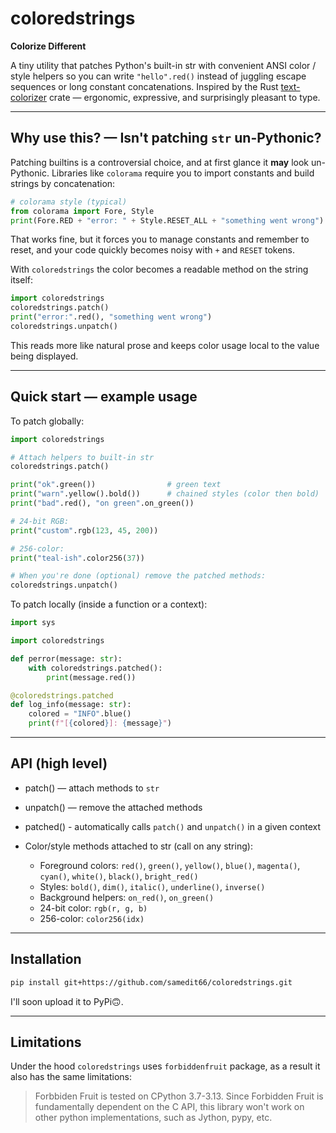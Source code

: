 # coloredstrings

**Colorize Different**

A tiny utility that patches Python's built-in str with convenient ANSI color / style helpers so you can write `"hello".red()` instead of juggling escape sequences or long constant concatenations. Inspired by the Rust [text-colorizer](https://crates.io/crates/text-colorizer) crate — ergonomic, expressive, and surprisingly pleasant to type.

---

## Why use this? — Isn't patching `str` un-Pythonic?

Patching builtins is a controversial choice, and at first glance it __may__ look un-Pythonic. Libraries like `colorama` require you to import constants and build strings by concatenation:

```python
# colorama style (typical)
from colorama import Fore, Style
print(Fore.RED + "error: " + Style.RESET_ALL + "something went wrong")
```

That works fine, but it forces you to manage constants and remember to reset, and your code quickly becomes noisy with `+` and `RESET` tokens.

With `coloredstrings` the color becomes a readable method on the string itself:

```python
import coloredstrings
coloredstrings.patch()
print("error:".red(), "something went wrong")
coloredstrings.unpatch()
```

This reads more like natural prose and keeps color usage local to the value being displayed.

---

## Quick start — example usage

To patch globally:

```python
import coloredstrings

# Attach helpers to built-in str
coloredstrings.patch()

print("ok".green())                # green text
print("warn".yellow().bold())      # chained styles (color then bold)
print("bad".red(), "on green".on_green())

# 24-bit RGB:
print("custom".rgb(123, 45, 200))

# 256-color:
print("teal-ish".color256(37))

# When you're done (optional) remove the patched methods:
coloredstrings.unpatch()
```

To patch locally (inside a function or a context):

```python
import sys

import coloredstrings

def perror(message: str):
    with coloredstrings.patched():
        print(message.red())

@coloredstrings.patched
def log_info(message: str):
    colored = "INFO".blue()
    print(f"[{colored}]: {message}")
```

---

## API (high level)

- patch() — attach methods to `str`
- unpatch() — remove the attached methods
- patched() - automatically calls `patch()` and `unpatch()` in a given context

- Color/style methods attached to str (call on any string):
    - Foreground colors: `red()`, `green()`, `yellow()`, `blue()`, `magenta()`, `cyan()`, `white()`, `black()`, `bright_red()`
    - Styles: `bold()`, `dim()`, `italic()`, `underline()`, `inverse()`
    - Background helpers: `on_red()`, `on_green()`
    - 24-bit color: `rgb(r, g, b)`
    - 256-color: `color256(idx)`

---

## Installation

```bash
pip install git+https://github.com/samedit66/coloredstrings.git
```

I'll soon upload it to PyPi🙃.

---

## Limitations

Under the hood `coloredstrings` uses `forbiddenfruit` package, as a result it also has the same limitations:

> Forbbiden Fruit is tested on CPython 3.7-3.13.
> Since Forbidden Fruit is fundamentally dependent on the C API, this library won't work on other python implementations, such as Jython, pypy, etc.
